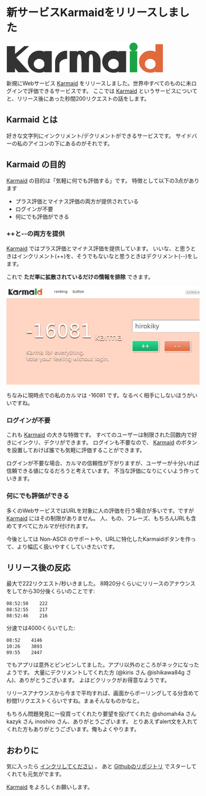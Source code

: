 新サービスKarmaidをリリースしました
===================================

[![image](https://raw.githubusercontent.com/hirokiky/karmaid/master/karmaid/static/images/karmaid.png)](http://karmaid.org/)

新規にWebサービス [Karmaid](http://karmaid.org/)
をリリースしました。世界中すべてのものに未ログインで評価できるサービスです。
ここでは [Karmaid](http://karmaid.org/)
というサービスについてと、リリース後にあった秒間200リクエストの話をします。

Karmaid とは
------------

好きな文字列にインクリメント/デクリメントができるサービスです。
サイドバーの私のアイコンの下にあるのがそれです。

Karmaid の目的
--------------

[Karmaid](http://karmaid.org/) の目的は「気軽に何でも評価する」です。
特徴として以下の3点があります

-   プラス評価とマイナス評価の両方が提供されている
-   ログインが不要
-   何にでも評価ができる

### ++と--の両方を提供

[Karmaid](http://karmaid.org/)
ではプラス評価とマイナス評価を提供しています。
いいな、と思うときはインクリメント(++)を、そうでもないなと思うときはデクリメント(--)をします。

これで **ただ単に拡散されているだけの情報を排除** できます。

![image](hirokiky_karma.jpg)

ちなみに現時点での私のカルマは -16081
です。なるべく相手にしないほうがいいですね。

### ログインが不要

これも [Karmaid](http://karmaid.org/) の大きな特徴です。
すべてのユーザーは制限された回数内で好きにインクリ、デクリができます。
ログインも不要なので、 [Karmaid](http://karmaid.org/)
のボタンを設置しておけば誰でも気軽に評価することができます。

ログインが不要な場合、カルマの信頼性が下がりますが、ユーザーが十分いれば信頼できる値になるだろうと考えています。
不当な評価になりにくいよう作っていきます。

### 何にでも評価ができる

多くのWebサービスではURLを対象に人の評価を行う場合が多いです。ですが
[Karmaid](http://karmaid.org/) にはその制限がありません。
人、もの、フレーズ、もちろんURLも含めてすべてにカルマが付けれます。

今後としては Non-ASCII
のサポートや、URLに特化したKarmaidボタンを作って、より幅広く扱いやすくしていきたいです。

リリース後の反応
----------------

最大で222リクエスト/秒いきました。
8時20分くらいにリリースのアナウンスをしてから30分後くらいのことです:

    08:52:50    222
    08:52:55    217
    08:52:46    216

分速では4000くらいでした:

    08:52    4146
    10:26    3893
    09:55    2447

でもアプリは意外とピンピンしてました。アプリ以外のところがネックになったようです。
大量にデクリメントしてくれた方 (@kiris さん @ishikawa84g
さん)、ありがとうございます。 よほどクリックがお得意なようです。

リリースアナウンスから今まで平均すれば、画面からポーリングしてる分含めて秒間1リクエストくらいですね。まぁそんなものかなと。

もちろん問題発見に一役買ってくれたり要望を投げてくれた @shomah4a さん
kazyk さん inoshiro さん、ありがとうございます。
とりあえずalert文を入れてくれた方もありがとうございます。俺もよくやります。

おわりに
--------

気に入ったら [インクリしてください](http://karmaid.org/) 。 あと
[Githubのリポジトリ](https://github.com/hirokiky/karmaid)
でスターしてくれても元気がでます。

[Karmaid](http://karmaid.org/) をよろしくお願いします。

